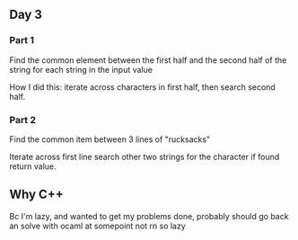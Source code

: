 ## Day 3

### Part 1

Find the common element between the first half and the second half of the
string for each string in the input value

How I did this: iterate across characters in first half, then search second
half.

### Part 2

Find the common item between 3 lines of "rucksacks"

Iterate across first line search other two strings for the character if found
return value.

## Why C++

Bc I'm lazy, and wanted to get my problems done, probably should go back an
solve with ocaml at somepoint not rn so lazy
